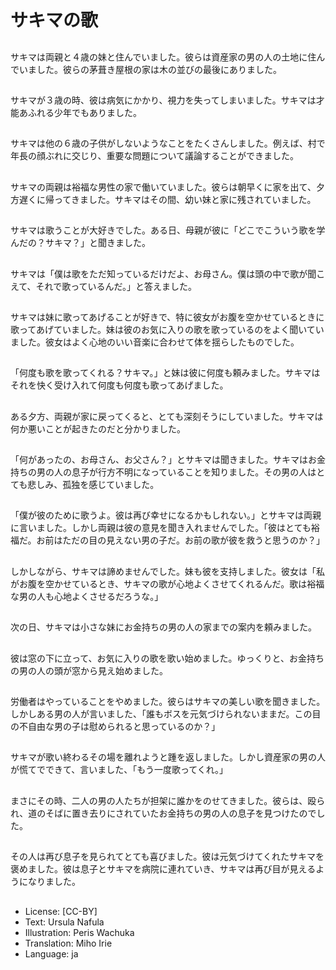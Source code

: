# サキマの歌

##
サキマは両親と４歳の妹と住んでいました。彼らは資産家の男の人の土地に住んでいました。彼らの茅葺き屋根の家は木の並びの最後にありました。

##
サキマが３歳の時、彼は病気にかかり、視力を失ってしまいました。サキマは才能あふれる少年でもありました。

##
サキマは他の６歳の子供がしないようなことをたくさんしました。例えば、村で年長の顔ぶれに交じり、重要な問題について議論することができました。

##
サキマの両親は裕福な男性の家で働いていました。彼らは朝早くに家を出て、夕方遅くに帰ってきました。サキマはその間、幼い妹と家に残されていました。

##
サキマは歌うことが大好きでした。ある日、母親が彼に「どこでこういう歌を学んだの？サキマ？」と聞きました。

##
サキマは「僕は歌をただ知っているだけだよ、お母さん。僕は頭の中で歌が聞こえて、それで歌っているんだ。」と答えました。

##
サキマは妹に歌ってあげることが好きで、特に彼女がお腹を空かせているときに歌ってあげていました。妹は彼のお気に入りの歌を歌っているのをよく聞いていました。彼女はよく心地のいい音楽に合わせて体を揺らしたものでした。

##
「何度も歌を歌ってくれる？サキマ。」と妹は彼に何度も頼みました。サキマはそれを快く受け入れて何度も何度も歌ってあげました。

##
ある夕方、両親が家に戻ってくると、とても深刻そうにしていました。サキマは何か悪いことが起きたのだと分かりました。

##
「何があったの、お母さん、お父さん？」とサキマは聞きました。サキマはお金持ちの男の人の息子が行方不明になっていることを知りました。その男の人はとても悲しみ、孤独を感じていました。

##
「僕が彼のために歌うよ。彼は再び幸せになるかもしれない。」とサキマは両親に言いました。しかし両親は彼の意見を聞き入れませんでした。「彼はとても裕福だ。お前はただの目の見えない男の子だ。お前の歌が彼を救うと思うのか？」

##
しかしながら、サキマは諦めませんでした。妹も彼を支持しました。彼女は「私がお腹を空かせているとき、サキマの歌が心地よくさせてくれるんだ。歌は裕福な男の人も心地よくさせるだろうな。」

##
次の日、サキマは小さな妹にお金持ちの男の人の家までの案内を頼みました。

##
彼は窓の下に立って、お気に入りの歌を歌い始めました。ゆっくりと、お金持ちの男の人の頭が窓から見え始めました。

##
労働者はやっていることをやめました。彼らはサキマの美しい歌を聞きました。しかしある男の人が言いました、「誰もボスを元気づけられないままだ。この目の不自由な男の子は慰められると思っているのか？」

##
サキマが歌い終わるその場を離れようと踵を返しました。しかし資産家の男の人が慌てでできて、言いました、「もう一度歌ってくれ。」

##
まさにその時、二人の男の人たちが担架に誰かをのせてきました。彼らは、殴られ、道のそばに置き去りにされていたお金持ちの男の人の息子を見つけたのでした。

##
その人は再び息子を見られてとても喜びました。彼は元気づけてくれたサキマを褒めました。彼は息子とサキマを病院に連れていき、サキマは再び目が見えるようになりました。

##
* License: [CC-BY]
* Text: Ursula Nafula
* Illustration: Peris Wachuka
* Translation: Miho Irie
* Language: ja
